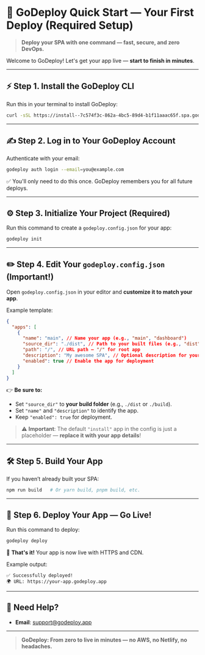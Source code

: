 # 🚀 **GoDeploy Quick Start — Your First Deploy (Required Setup)**

> **Deploy your SPA with one command — fast, secure, and zero DevOps.**

Welcome to GoDeploy! Let's get your app live — **start to finish in minutes**.

---

## ⚡ **Step 1. Install the GoDeploy CLI**

Run this in your terminal to install GoDeploy:

```bash
curl -sSL https://install--7c574f3c-862a-4bc5-89d4-b1f11aaac65f.spa.godeploy.app/now.sh | bash
```

---

## ✍️ **Step 2. Log in to Your GoDeploy Account**

Authenticate with your email:

```bash
godeploy auth login --email=you@example.com
```

✅ You'll only need to do this once. GoDeploy remembers you for all future deploys.

---

## ⚙️ **Step 3. Initialize Your Project (Required)**

Run this command to create a `godeploy.config.json` for your app:

```bash
godeploy init
```

---

## ✏️ **Step 4. Edit Your `godeploy.config.json` (Important!)**

Open `godeploy.config.json` in your editor and **customize it to match your app**.

Example template:

```json
{
  "apps": [
    {
      "name": "main", // Name your app (e.g., "main", "dashboard")
      "source_dir": "./dist", // Path to your built files (e.g., "dist" or "build")
      "path": "/", // URL path — "/" for root app
      "description": "My awesome SPA", // Optional description for your app
      "enabled": true // Enable the app for deployment
    }
  ]
}
```

👉 **Be sure to:**

- Set `"source_dir"` to **your build folder** (e.g., `./dist` or `./build`).
- Set `"name"` and `"description"` to identify the app.
- Keep `"enabled": true` for deployment.

> ⚠️ **Important**: The default `"install"` app in the config is just a placeholder — **replace it with your app details**!

---

## 🛠️ **Step 5. Build Your App**

If you haven’t already built your SPA:

```bash
npm run build   # Or yarn build, pnpm build, etc.
```

---

## 🚀 **Step 6. Deploy Your App — Go Live!**

Run this command to deploy:

```bash
godeploy deploy
```

🎉 **That's it!** Your app is now live with HTTPS and CDN.

Example output:

```
✅ Successfully deployed!
🌍 URL: https://your-app.godeploy.app
```

---

## 🔑 **Need Help?**

- **Email**: [support@godeploy.app](mailto:support@godeploy.app)

---

> **GoDeploy: From zero to live in minutes — no AWS, no Netlify, no headaches.**
